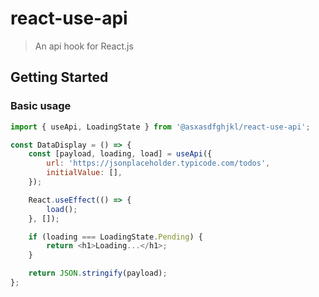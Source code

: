 # react-use-api

> An api hook for React.js

## Getting Started

### Basic usage
```javascript
import { useApi, LoadingState } from '@asxasdfghjkl/react-use-api';

const DataDisplay = () => {
	const [payload, loading, load] = useApi({
		url: 'https://jsonplaceholder.typicode.com/todos',
		initialValue: [],
	});

	React.useEffect(() => {
		load();
	}, []);

	if (loading === LoadingState.Pending) {
		return <h1>Loading...</h1>;
	}

	return JSON.stringify(payload);
};
```
